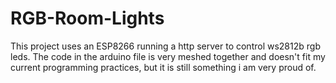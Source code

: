 # RGB-Room-Lights

This project uses an ESP8266 running a http server to control ws2812b rgb leds. The code in the arduino file is very meshed together and doesn't fit my current programming practices, but it is still something i am very proud of.

